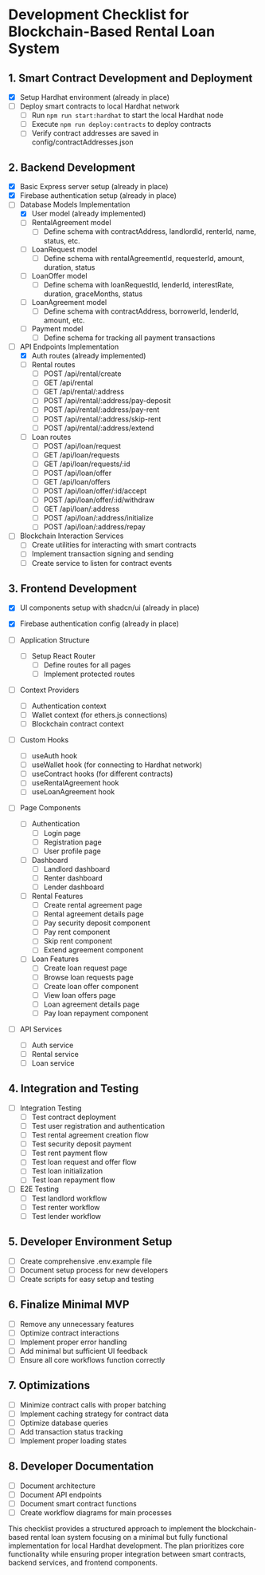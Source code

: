 # Development Checklist for Blockchain-Based Rental Loan System

## 1. Smart Contract Development and Deployment
- [x] Setup Hardhat environment (already in place)
- [ ] Deploy smart contracts to local Hardhat network
  - [ ] Run `npm run start:hardhat` to start the local Hardhat node
  - [ ] Execute `npm run deploy:contracts` to deploy contracts
  - [ ] Verify contract addresses are saved in config/contractAddresses.json

## 2. Backend Development
- [x] Basic Express server setup (already in place)
- [x] Firebase authentication setup (already in place)
- [ ] Database Models Implementation
  - [x] User model (already implemented)
  - [ ] RentalAgreement model
    - [ ] Define schema with contractAddress, landlordId, renterId, name, status, etc.
  - [ ] LoanRequest model
    - [ ] Define schema with rentalAgreementId, requesterId, amount, duration, status
  - [ ] LoanOffer model
    - [ ] Define schema with loanRequestId, lenderId, interestRate, duration, graceMonths, status
  - [ ] LoanAgreement model
    - [ ] Define schema with contractAddress, borrowerId, lenderId, amount, etc.
  - [ ] Payment model
    - [ ] Define schema for tracking all payment transactions

- [ ] API Endpoints Implementation
  - [x] Auth routes (already implemented)
  - [ ] Rental routes
    - [ ] POST /api/rental/create
    - [ ] GET /api/rental
    - [ ] GET /api/rental/:address
    - [ ] POST /api/rental/:address/pay-deposit
    - [ ] POST /api/rental/:address/pay-rent
    - [ ] POST /api/rental/:address/skip-rent
    - [ ] POST /api/rental/:address/extend
  - [ ] Loan routes
    - [ ] POST /api/loan/request
    - [ ] GET /api/loan/requests
    - [ ] GET /api/loan/requests/:id
    - [ ] POST /api/loan/offer
    - [ ] GET /api/loan/offers
    - [ ] POST /api/loan/offer/:id/accept
    - [ ] POST /api/loan/offer/:id/withdraw
    - [ ] GET /api/loan/:address
    - [ ] POST /api/loan/:address/initialize
    - [ ] POST /api/loan/:address/repay

- [ ] Blockchain Interaction Services
  - [ ] Create utilities for interacting with smart contracts
  - [ ] Implement transaction signing and sending
  - [ ] Create service to listen for contract events

## 3. Frontend Development
- [x] UI components setup with shadcn/ui (already in place)
- [x] Firebase authentication config (already in place)

- [ ] Application Structure
  - [ ] Setup React Router 
    - [ ] Define routes for all pages
    - [ ] Implement protected routes
  
- [ ] Context Providers
  - [ ] Authentication context
  - [ ] Wallet context (for ethers.js connections)
  - [ ] Blockchain contract context

- [ ] Custom Hooks
  - [ ] useAuth hook
  - [ ] useWallet hook (for connecting to Hardhat network)
  - [ ] useContract hooks (for different contracts)
  - [ ] useRentalAgreement hook
  - [ ] useLoanAgreement hook

- [ ] Page Components
  - [ ] Authentication
    - [ ] Login page
    - [ ] Registration page
    - [ ] User profile page
  
  - [ ] Dashboard
    - [ ] Landlord dashboard
    - [ ] Renter dashboard
    - [ ] Lender dashboard
  
  - [ ] Rental Features
    - [ ] Create rental agreement page
    - [ ] Rental agreement details page
    - [ ] Pay security deposit component
    - [ ] Pay rent component
    - [ ] Skip rent component
    - [ ] Extend agreement component
  
  - [ ] Loan Features
    - [ ] Create loan request page
    - [ ] Browse loan requests page
    - [ ] Create loan offer component
    - [ ] View loan offers page
    - [ ] Loan agreement details page
    - [ ] Pay loan repayment component

- [ ] API Services
  - [ ] Auth service
  - [ ] Rental service
  - [ ] Loan service

## 4. Integration and Testing
- [ ] Integration Testing
  - [ ] Test contract deployment
  - [ ] Test user registration and authentication
  - [ ] Test rental agreement creation flow
  - [ ] Test security deposit payment
  - [ ] Test rent payment flow
  - [ ] Test loan request and offer flow
  - [ ] Test loan initialization
  - [ ] Test loan repayment flow

- [ ] E2E Testing
  - [ ] Test landlord workflow
  - [ ] Test renter workflow
  - [ ] Test lender workflow

## 5. Developer Environment Setup
- [ ] Create comprehensive .env.example file
- [ ] Document setup process for new developers
- [ ] Create scripts for easy setup and testing

## 6. Finalize Minimal MVP
- [ ] Remove any unnecessary features
- [ ] Optimize contract interactions
- [ ] Implement proper error handling
- [ ] Add minimal but sufficient UI feedback
- [ ] Ensure all core workflows function correctly

## 7. Optimizations
- [ ] Minimize contract calls with proper batching
- [ ] Implement caching strategy for contract data
- [ ] Optimize database queries
- [ ] Add transaction status tracking
- [ ] Implement proper loading states

## 8. Developer Documentation
- [ ] Document architecture
- [ ] Document API endpoints
- [ ] Document smart contract functions
- [ ] Create workflow diagrams for main processes

This checklist provides a structured approach to implement the blockchain-based rental loan system focusing on a minimal but fully functional implementation for local Hardhat development. The plan prioritizes core functionality while ensuring proper integration between smart contracts, backend services, and frontend components.

